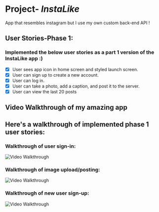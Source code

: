 # Project- *InstaLike*

App that resembles instagram but I use my own custom back-end API ! 

## User Stories-Phase 1:
### Implemented the below user stories as a part 1 version of the InstaLike app :)
- [x] User sees app icon in home screen and styled launch screen.
- [x] User can sign up to create a new account.
- [x] User can log in.
- [x] User can take a photo, add a caption, and post it to the server.
- [x] User can view the last 20 posts

## Video Walkthrough of my amazing app 
## Here's a walkthrough of implemented phase 1 user stories:
### Walkthrough of user sign-in:

<img src='https://media.giphy.com/media/P4k1AjgeWKcGmidjR3/giphy.gif' width='' alt='Video Walkthrough' />

### Walkthrough of image upload/posting:

<img src='https://media.giphy.com/media/WFKDQkyu20JO7jpU4e/giphy.gif' width='' alt='Video Walkthrough' />

### Walkthrough of new user sign-up:

<img src='https://media.giphy.com/media/giMvx1pykCMOg8GEnt/giphy.gif' width='' alt='Video Walkthrough' />

